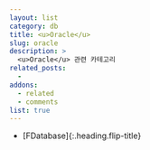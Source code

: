 ```yaml
---
layout: list
category: db
title: <u>Oracle</u>
slug: oracle
description: >
  <u>Oracle</u> 관련 카테고리
related_posts:
  -
addons:
  - related
  - comments
list: true
---
```


* [FDatabase]{:.heading.flip-title}

[Database]: /db/
